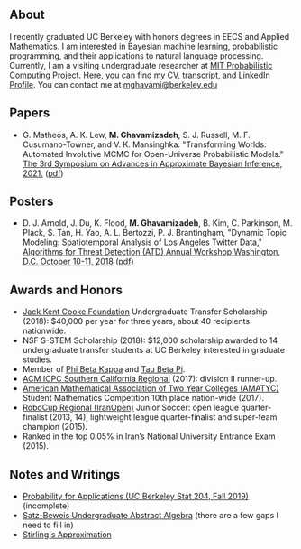 ## About 
I recently graduated UC Berkeley with honors degrees in EECS and Applied
Mathematics. I am interested in Bayesian machine learning, probabilistic
programming, and their applications to natural language processing. Currently,
I am a visiting undergraduate researcher at
[MIT Probabilistic Computing Project](https://probcomp.csail.mit.edu). Here,
you can find my [CV](cv.pdf), [transcript](transcript.pdf), and [LinkedIn
Profile](https://www.linkedin.com/in/mghavami/). You can contact me at
[mghavami@berkeley.edu](mailto:mghavami@berkeley.edu)

## Papers
- G. Matheos, A. K. Lew, **M. Ghavamizadeh**, S. J. Russell,
M. F. Cusumano-Towner, and V. K. Mansinghka. "Transforming Worlds: Automated
Involutive MCMC for Open-Universe Probabilistic Models." [The 3rd Symposium on
Advances in Approximate Bayesian Inference,
2021.](http://approximateinference.org/) ([pdf](aabi-2021.pdf))

## Posters
- D. J. Arnold, J. Du, K. Flood, **M. Ghavamizadeh**, B. Kim, C. Parkinson, M.
Plack, S. Tan, H. Yao, A. L.  Bertozzi, P. J. Brantingham, "Dynamic Topic
Modeling: Spatiotemporal Analysis of Los Angeles Twitter Data,"
[Algorithms for Threat Detection (ATD) Annual Workshop Washington, D.C.
October 10-11, 2018](https://atd2018.soe.ucsc.edu/home) ([pdf](atd-poster.pdf))

## Awards and Honors
- [Jack Kent Cooke Foundation](https://jkcf.org) Undergraduate Transfer
  Scholarship (2018): $40,000 per year for three years, about 40 recipients
  nationwide.
- NSF S-STEM Scholarship (2018): $12,000 scholarship awarded to 14
  undergraduate transfer students at UC Berkeley interested in graduate
  studies.
- Member of [Phi Beta Kappa](https://pbk.org) and
  [Tau Beta Pi](https://tbp.org).
- [ACM ICPC Southern California Regional](http://socalcontest.org) (2017):
  division II runner-up.
- [American Mathematical Association of Two Year Colleges
  (AMATYC)](https://amatyc.org) Student Mathematics Competition 10th place
  nation-wide (2017).
- [RoboCup Regional (IranOpen)](https://iranopen.ir) Junior Soccer: open league
  quarter-finalist (2013, 14), lightweight league quarter-finalist and
  super-team champion (2015).
- Ranked in the top 0.05% in Iran’s National University Entrance Exam (2015).

## Notes and Writings
- [Probability for Applications (UC Berkeley Stat 204, Fall
  2019)](204-notes.pdf) (incomplete)
- [Satz-Beweis Undergraduate Abstract Algebra](algebra-notes.pdf) (there are a
  few gaps I need to fill in)
- [Stirling's Approximation](stirling-approx.pdf)
